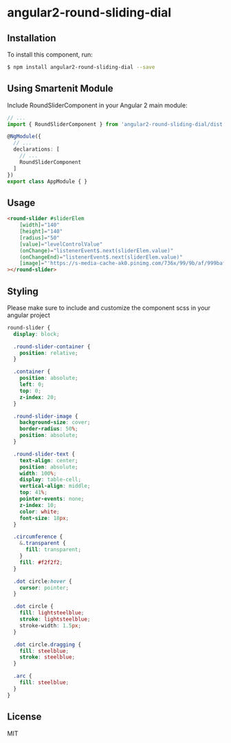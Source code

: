 # angular2-round-sliding-dial

## Installation

To install this component, run:

```bash
$ npm install angular2-round-sliding-dial --save
```

## Using Smartenit Module

Include RoundSliderComponent in your Angular 2 main module:

```typescript
// ...
import { RoundSliderComponent } from 'angular2-round-sliding-dial/dist';

@NgModule({
  // ...
  declarations: [
    // ...
    RoundSliderComponent
  ]
})
export class AppModule { }
```

## Usage

```html
<round-slider #sliderElem 
    [width]="140" 
    [height]="140" 
    [radius]="50"
    [value]="levelControlValue"
    (onChange)="listenerEvent$.next(sliderElem.value)"
    (onChangeEnd)="listenerEvent$.next(sliderElem.value)"
    [image]="'https://s-media-cache-ak0.pinimg.com/736x/99/9b/af/999baff3288ebe0232ac9d34ac7b73ba.jpg'"
></round-slider>

```

## Styling
Please make sure to include and customize the component scss in your angular project

```css
round-slider {
  display: block;

  .round-slider-container {
    position: relative;
  }

  .container {
    position: absolute;
    left: 0;
    top: 0;
    z-index: 20;
  }

  .round-slider-image {
    background-size: cover;
    border-radius: 50%;
    position: absolute;
  }

  .round-slider-text {
    text-align: center;
    position: absolute;
    width: 100%;
    display: table-cell;
    vertical-align: middle;
    top: 41%;
    pointer-events: none;
    z-index: 10;
    color: white;
    font-size: 18px;
  }

  .circumference {
    &.transparent {
      fill: transparent;
    }
    fill: #f2f2f2;
  }

  .dot circle:hover {
    cursor: pointer;
  }

  .dot circle {
    fill: lightsteelblue;
    stroke: lightsteelblue;
    stroke-width: 1.5px;
  }

  .dot circle.dragging {
    fill: steelblue;
    stroke: steelblue;
  }

  .arc {
    fill: steelblue;
  }
}
```

## License

MIT
